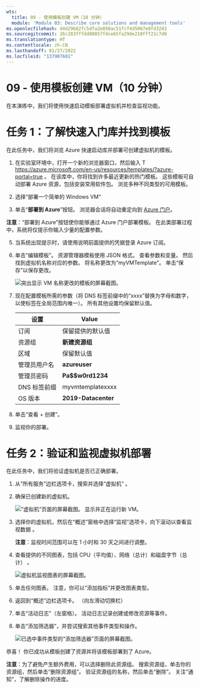 ```yaml
---
wts:
  title: 09 - 使用模板创建 VM（10 分钟）
  module: 'Module 03: Describe core solutions and management tools'
ms.openlocfilehash: d4d29b62fc5dfa2e050ac51fcf4d5067e8fd3283
ms.sourcegitcommit: 26c283fffdd08057fdce65fa29de218fff21c7d0
ms.translationtype: HT
ms.contentlocale: zh-CN
ms.lasthandoff: 01/27/2022
ms.locfileid: "137907601"
---
```

# <a name="09---create-a-vm-with-a-template-10-min"></a>09 - 使用模板创建 VM（10 分钟）

在本演练中，我们将使用快速启动模板部署虚拟机并检查监视功能。

# <a name="task-1-explore-the-quickstart-gallery-and-locate-a-template"></a>任务 1：了解快速入门库并找到模板 

在此任务中，我们将浏览 Azure 快速启动库并部署可创建虚拟机的模板。 

1. 在实验室环境中，打开一个新的浏览器窗口，然后输入 T https://azure.microsoft.com/en-us/resources/templates/?azure-portal=true 。 在该库中，你将找到许多最近更新的热门模板。 这些模板可自动部署 Azure 资源，包括安装常用软件包。 浏览多种不同类型的可用模板。

3. 选择“部署一个简单的 Windows VM”

4. 单击“**部署到 Azure**”按钮。 浏览器会话将自动重定向到 [Azure 门户](http://portal.azure.com/)。

  **注意**：“部署到 Azure”按钮使你能够通过 Azure 门户部署模板。 在此类部署过程中，系统将仅提示你输入少量的配置参数。 

5. 当系统出现提示时，请使用说明前面提供的凭据登录 Azure 订阅。

6. 单击“编辑模板”。 资源管理器模板使用 JSON 格式。 查看参数和变量。  然后找到虚拟机名称对应的参数。 将名称更改为“myVMTemplate”。 单击“保存”以保存更改。 

    ![突出显示 VM 名称更改的模板的屏幕截图。](../images/0901.png)

7. 现在配置模板所需的参数（将 DNS 标签前缀中的“xxxx”替换为字母和数字，以使标签在全局范围内唯一）。 所有其他设置均保留默认值。 

    | 设置| Value|
    |----|----|
    | 订阅 | 保留提供的默认值|
    | 资源组 | **新建资源组** |
    | 区域 | 保留默认值 |
    | 管理员用户名 | **azureuser** |
    | 管理员密码 | **Pa$$w0rd1234** |
    | DNS 标签前缀 | myvmtemplatexxxx |
    | OS 版本 | **2019-Datacenter** |


9. 单击“查看 + 创建”。

10. 监视你的部署。 

# <a name="task-2-verify-and-monitor-your-virtual-machine-deployment"></a>任务 2：验证和监视虚拟机部署

在此任务中，我们将验证虚拟机是否已正确部署。 

1. 从“所有服务”边栏选项卡，搜索并选择“虚拟机” 。

2. 确保已创建新的虚拟机。 

    ![“虚拟机”页面的屏幕截图。 显示并正在运行新 VM。](../images/0902.png)

3. 选择你的虚拟机，然后在“概述”窗格中选择“监视”选项卡，向下滚动以查看监视数据 。

    **注意**：监视时间范围可以在 1 小时和 30 天之间进行调整。

4. 查看提供的不同图表，包括 CPU（平均值）、网络（总计）和磁盘字节（总计）  。 

    ![虚拟机监视图表的屏幕截图。](../images/0903.png)

5. 单击任何图表。 注意，你可以“添加指标”并更改图表类型。

6. 返回到“概述”边栏选项卡。 （向左滑动切换栏）
7. 单击“活动日志”（左窗格）。 活动日志记录创建或修改资源等事件。 

8. 单击“添加筛选器”，并尝试搜索其他事件类型和操作。 

    ![已选中事件类型的“添加筛选器”页面的屏幕截图。](../images/0904.png)

恭喜！ 你已成功从模板创建了资源并将该模板部署到了 Azure。

**注意**：为了避免产生额外费用，可以选择删除此资源组。 搜索资源组，单击你的资源组，然后单击“删除资源组”。 验证资源组的名称，然后单击“删除”。 关注“通知”，了解删除操作的进度。
